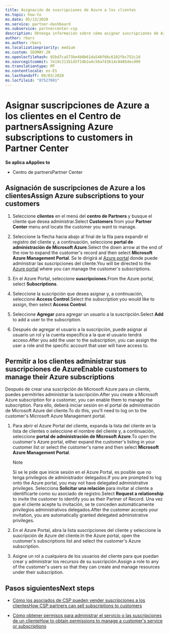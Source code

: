 ```yaml
---
title: Asignación de suscripciones de Azure a los clientes
ms.topic: how-to
ms.date: 05/13/2020
ms.service: partner-dashboard
ms.subservice: partnercenter-csp
description: Obtenga información sobre cómo asignar suscripciones de Azure a sus clientes en el centro de Partners y cómo permitir a los clientes administrar sus propias suscripciones.
author: rbars
ms.author: rbars
ms.localizationpriority: medium
ms.custom: SEOMAY.20
ms.openlocfilehash: 02bd7ca573be4b0b61da546f66c6102fbc752c2d
ms.sourcegitcommit: 7e19c211b1d5f2db2a4c56a743b14c8485decd99
ms.translationtype: MT
ms.contentlocale: es-ES
ms.lasthandoff: 08/03/2020
ms.locfileid: "87527691"
---
```

# <a name="assigning-azure-subscriptions-to-customers-in-partner-center"></a><span data-ttu-id="cfd76-103">Asignar suscripciones de Azure a los clientes en el Centro de partners</span><span class="sxs-lookup"><span data-stu-id="cfd76-103">Assigning Azure subscriptions to customers in Partner Center</span></span>

<span data-ttu-id="cfd76-104">**Se aplica a**</span><span class="sxs-lookup"><span data-stu-id="cfd76-104">**Applies to**</span></span>

- <span data-ttu-id="cfd76-105">Centro de partners</span><span class="sxs-lookup"><span data-stu-id="cfd76-105">Partner Center</span></span>

## <a name="assign-azure-subscriptions-to-your-customers"></a><span data-ttu-id="cfd76-106">Asignación de suscripciones de Azure a los clientes</span><span class="sxs-lookup"><span data-stu-id="cfd76-106">Assign Azure subscriptions to your customers</span></span>

1. <span data-ttu-id="cfd76-107">Seleccione **clientes** en el menú del **centro de Partners** y busque el cliente que desea administrar.</span><span class="sxs-lookup"><span data-stu-id="cfd76-107">Select **Customers** from your **Partner Center** menu and locate the customer you want to manage.</span></span>

2. <span data-ttu-id="cfd76-108">Seleccione la flecha hacia abajo al final de la fila para expandir el registro del cliente y, a continuación, seleccione **portal de administración de Microsoft Azure**.</span><span class="sxs-lookup"><span data-stu-id="cfd76-108">Select the down arrow at the end of the row to expand the customer's record and then select **Microsoft Azure Management Portal**.</span></span> <span data-ttu-id="cfd76-109">Se le dirigirá al [Azure portal](https://portal.azure.com/) donde puede administrar las suscripciones del cliente.</span><span class="sxs-lookup"><span data-stu-id="cfd76-109">You will be directed to the [Azure portal](https://portal.azure.com/) where you can manage the customer's subscriptions.</span></span>

3. <span data-ttu-id="cfd76-110">En el Azure Portal, seleccione **suscripciones**.</span><span class="sxs-lookup"><span data-stu-id="cfd76-110">From the Azure portal, select **Subscriptions**.</span></span>

4. <span data-ttu-id="cfd76-111">Seleccione la suscripción que desea asignar y, a continuación, seleccione **Access Control**.</span><span class="sxs-lookup"><span data-stu-id="cfd76-111">Select the subscription you would like to assign, then select **Access Control**.</span></span>

5. <span data-ttu-id="cfd76-112">Seleccione **Agregar** para agregar un usuario a la suscripción.</span><span class="sxs-lookup"><span data-stu-id="cfd76-112">Select **Add** to add a user to the subscription.</span></span> 

6. <span data-ttu-id="cfd76-113">Después de agregar el usuario a la suscripción, puede asignar al usuario un rol y la cuenta específica a la que el usuario tendrá acceso.</span><span class="sxs-lookup"><span data-stu-id="cfd76-113">After you add the user to the subscription, you can assign the user a role and the specific account that user will have access to.</span></span>

## <a name="enable-customers-to-manage-their-azure-subscriptions"></a><span data-ttu-id="cfd76-114">Permitir a los clientes administrar sus suscripciones de Azure</span><span class="sxs-lookup"><span data-stu-id="cfd76-114">Enable customers to manage their Azure subscriptions</span></span>

<span data-ttu-id="cfd76-115">Después de crear una suscripción de Microsoft Azure para un cliente, puedes permitirles administrar la suscripción.</span><span class="sxs-lookup"><span data-stu-id="cfd76-115">After you create a Microsoft Azure subscription for a customer, you can enable them to manage the subscription.</span></span> <span data-ttu-id="cfd76-116">Para ello, deberá iniciar sesión en el portal de administración de Microsoft Azure del cliente.</span><span class="sxs-lookup"><span data-stu-id="cfd76-116">To do this, you'll need to log on to the customer's Microsoft Azure Management portal.</span></span> 

1. <span data-ttu-id="cfd76-117">Para abrir el Azure Portal del cliente, expanda la lista del cliente en la lista de clientes o seleccione el nombre del cliente y, a continuación, seleccione **portal de administración de Microsoft Azure**.</span><span class="sxs-lookup"><span data-stu-id="cfd76-117">To open the customer's Azure portal, either expand the customer's listing in your customer list or select the customer's name and then select **Microsoft Azure Management Portal**.</span></span>

   > [!NOTE]  
   > <span data-ttu-id="cfd76-118">Si se le pide que inicie sesión en el Azure Portal, es posible que no tenga privilegios de administrador delegados.</span><span class="sxs-lookup"><span data-stu-id="cfd76-118">If you are prompted to log onto the Azure portal, you may not have delegated administrative privileges.</span></span> <span data-ttu-id="cfd76-119">Selecciona **Solicitar una relación** para invitar al cliente a identificarte como su asociado de registro.</span><span class="sxs-lookup"><span data-stu-id="cfd76-119">Select **Request a relationship** to invite the customer to identify you as their Partner of Record.</span></span> <span data-ttu-id="cfd76-120">Una vez que el cliente acepte tu invitación, se te conceden automáticamente privilegios administrativos delegados.</span><span class="sxs-lookup"><span data-stu-id="cfd76-120">After the customer accepts your invitation, you are automatically granted delegated administrative privileges.</span></span>

2. <span data-ttu-id="cfd76-121">En el Azure Portal, abra la lista suscripciones del cliente y seleccione la suscripción de Azure del cliente.</span><span class="sxs-lookup"><span data-stu-id="cfd76-121">In the Azure portal, open the customer's subscriptions list and select the customer's Azure subscription.</span></span>

3. <span data-ttu-id="cfd76-122">Asigne un rol a cualquiera de los usuarios del cliente para que puedan crear y administrar los recursos de su suscripción.</span><span class="sxs-lookup"><span data-stu-id="cfd76-122">Assign a role to any of the customer's users so that they can create and manage resources under their subscription.</span></span>

## <a name="next-steps"></a><span data-ttu-id="cfd76-123">Pasos siguientes</span><span class="sxs-lookup"><span data-stu-id="cfd76-123">Next steps</span></span>

- [<span data-ttu-id="cfd76-124">Cómo los asociados de CSP pueden vender suscripciones a los clientes</span><span class="sxs-lookup"><span data-stu-id="cfd76-124">How CSP partners can sell subscriptions to customers</span></span>](customer-subscriptions.md)

- [<span data-ttu-id="cfd76-125">Cómo obtener permisos para administrar el servicio o las suscripciones de un cliente</span><span class="sxs-lookup"><span data-stu-id="cfd76-125">How to obtain permissions to manage a customer's service or subscriptions</span></span>](customers-revoke-admin-privileges.md)
